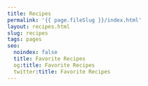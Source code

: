```yaml
---
title: Recipes
permalink: '{{ page.fileSlug }}/index.html'
layout: recipes.html
slug: recipes
tags: pages
seo:
  noindex: false
  title: Favorite Recipes
  og:title: Favorite Recipes
  twitter:title: Favorite Recipes
---
```



